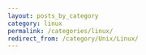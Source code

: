 ```yaml
---
layout: posts_by_category
category: linux
permalink: /categories/linux/
redirect_from: /category/Unix/Linux/
---
```

